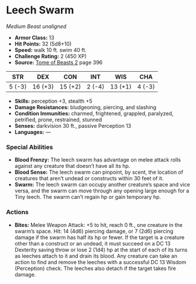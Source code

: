 # Leech Swarm

*Medium* *Beast* *unaligned*

- **Armor Class:** 13
- **Hit Points:** 32 (5d8+10)
- **Speed:** walk 10 ft. swim 40 ft.
- **Challenge Rating:** 2 (450 XP)
- **Source:** [Tome of Beasts 2](https://koboldpress.com/kpstore/product/tome-of-beasts-2-for-5th-edition) page 396

| STR | DEX | CON | INT | WIS | CHA |
| --- | --- | --- | --- | --- | --- |
| 5 (-3) | 16 (+3) | 15 (+2) | 2 (-4) | 13 (+1) | 4 (-3) |

- **Skills:** perception +3, stealth +5
- **Damage Resistances:** bludgeoning, piercing, and slashing
- **Condition Immunities:** charmed, frightened, grappled, paralyzed, petrified, prone, restrained, stunned
- **Senses:** darkvision 30 ft., passive Perception 13
- **Languages:** —

### Special Abilities

- **Blood Frenzy:** The leech swarm has advantage on melee attack rolls against any creature that doesn’t have all its hp.
- **Blood Sense:** The leech swarm can pinpoint, by scent, the location of creatures that aren’t undead or constructs within 30 feet of it.
- **Swarm:** The leech swarm can occupy another creature’s space and vice versa, and the swarm can move through any opening large enough for a Tiny leech. The swarm can’t regain hp or gain temporary hp.

### Actions

- **Bites:** Melee Weapon Attack: +5 to hit, reach 0 ft., one creature in the swarm’s space. Hit: 14 (4d6) piercing damage, or 7 (2d6) piercing damage if the swarm has half its hp or fewer. If the target is a creature other than a construct or an undead, it must succeed on a DC 13 Dexterity saving throw or lose 2 (1d4) hp at the start of each of its turns as leeches attach to it and drain its blood. Any creature can take an action to find and remove the leeches with a successful DC 13 Wisdom (Perception) check. The leeches also detach if the target takes fire damage.



